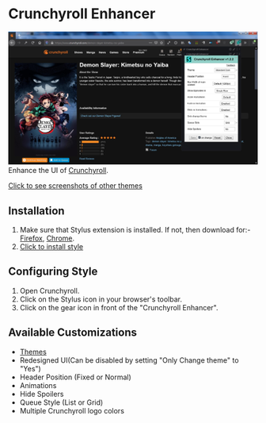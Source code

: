# Crunchyroll Enhancer
![Screenshot](./imgs/preview.jpg)
Enhance the UI of [Crunchyroll](https://www.crunchyroll.com).

[Click to see screenshots of other themes](./imgs/themes.md)

## Installation
1. Make sure that Stylus extension is installed. If not, then download for:- [Firefox](https://addons.mozilla.org/en-US/firefox/addon/styl-us/), [Chrome](https://chrome.google.com/webstore/detail/stylus/clngdbkpkpeebahjckkjfobafhncgmne).
2. [Click to install style](https://lazy-guy.github.io/crunchyroll-enhancer/crenhancer.user.css)


## Configuring Style
1. Open Crunchyroll.
2. Click on the Stylus icon in your browser's toolbar.
3. Click on the gear icon in front of the "Crunchyroll Enhancer".


## Available Customizations
- [Themes](./imgs/themes.md)
- Redesigned UI(Can be disabled by setting "Only Change theme" to "Yes")
- Header Position (Fixed or Normal)
- Animations
- Hide Spoilers
- Queue Style (List or Grid)
- Multiple Crunchyroll logo colors
